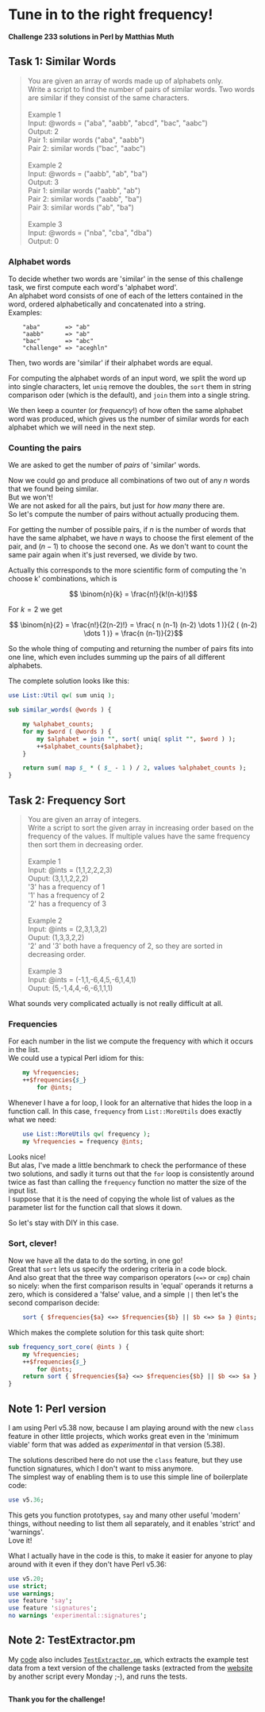 # Tune in to the right frequency!
**Challenge 233 solutions in Perl by Matthias Muth**

## Task 1: Similar Words

> You are given an array of words made up of alphabets only.<br/>
> Write a script to find the number of pairs of similar words. Two words are similar if they consist of the same characters.<br/>
> <br/>
> Example 1<br/>
> Input: @words = ("aba", "aabb", "abcd", "bac", "aabc")<br/>
> Output: 2<br/>
> Pair 1: similar words ("aba", "aabb")<br/>
> Pair 2: similar words ("bac", "aabc")<br/>
> <br/>
> Example 2<br/>
> Input: @words = ("aabb", "ab", "ba")<br/>
> Output: 3<br/>
> Pair 1: similar words ("aabb", "ab")<br/>
> Pair 2: similar words ("aabb", "ba")<br/>
> Pair 3: similar words ("ab", "ba")<br/>
> <br/>
> Example 3<br/>
> Input: @words = ("nba", "cba", "dba")<br/>
> Output: 0<br/>

### Alphabet words
To decide whether two words are 'similar' in the sense of this challenge task,
we first compute each word's 'alphabet word'.<br/>
An alphabet word consists of one of each of the letters contained in the word,
ordered alphabetically and concatenated into a string.<br/>
Examples:
```
    "aba"       => "ab"
    "aabb"      => "ab"
    "bac"       => "abc"
    "challenge" => "aceghln"
```
Then, two words are 'similar' if their alphabet words are equal.<br/>

For computing the alphabet words of an input word,
we split the word up into single characters,
let `uniq` remove the doubles,
the `sort` them in string comparison oder (which is the default),
and `join` them into a single string.

We then keep a counter (or *frequency*!) of how often the same alphabet word
was produced,
which gives us the number of similar words for each alphabet
which we will need in the next step.

### Counting the pairs
We are asked to get the number of *pairs* of 'similar' words.

Now we could go and produce all combinations of two out of any $n$ words
that we found being similar.<br/>
But we won't!<br/>
We are not asked for all the pairs, but just for *how many* there are.<br/>
So let's compute the number of pairs without actually producing them.

For getting the number of possible pairs, if $n$ is the number of words
that have the same alphabet, we have $n$ ways to choose the first element
of the pair, and $(n-1)$ to choose the second one.
As we don't want to count the same pair again when it's just reversed,
we divide by two.

Actually this corresponds to the more scientific form of computing
the 'n choose k' combinations, which is

```math
    \binom{n}{k} = \frac{n!}{k!(n-k)!}
```
For $k = 2$ we get
```math
    \binom{n}{2} = \frac{n!}{2(n-2)!}
              = \frac{ n (n-1) (n-2) \dots 1 )}{2 ( (n-2) \dots 1 )}
              = \frac{n (n-1)}{2}
```

So the whole thing of computing and returning the number of pairs fits into one line,
which even includes summing up the pairs of all different alphabets.

The complete solution looks like this:
```perl
use List::Util qw( sum uniq );

sub similar_words( @words ) {

    my %alphabet_counts;
    for my $word ( @words ) {
        my $alphabet = join "", sort( uniq( split "", $word ) );
        ++$alphabet_counts{$alphabet};
    }

    return sum( map $_ * ( $_ - 1 ) / 2, values %alphabet_counts );
}
```

## Task 2: Frequency Sort

> You are given an array of integers.<br/>
> Write a script to sort the given array in increasing order based on the frequency of the values.
> If multiple values have the same frequency then sort them in decreasing order.<br/>
> <br/>
> Example 1<br/>
> Input: @ints = (1,1,2,2,2,3)<br/>
> Ouput: (3,1,1,2,2,2)<br/>
> '3' has a frequency of 1<br/>
> '1' has a frequency of 2<br/>
> '2' has a frequency of 3<br/>
> <br/>
> Example 2<br/>
> Input: @ints = (2,3,1,3,2)<br/>
> Ouput: (1,3,3,2,2)<br/>
> '2' and '3' both have a frequency of 2, so they are sorted in decreasing order.<br/>
> <br/>
> Example 3<br/>
> Input: @ints = (-1,1,-6,4,5,-6,1,4,1)<br/>
> Ouput: (5,-1,4,4,-6,-6,1,1,1)<br/>

What sounds very complicated actually is not really difficult at all.

### Frequencies
For each number in the list we compute the frequency with which it occurs in the list.<br/>
We could use a typical Perl idiom for this:
```perl
    my %frequencies;
    ++$frequencies{$_}
        for @ints;
```

Whenever I have a for loop, I look for an alternative
that hides the loop in a function call.
In this case, `frequency` from `List::MoreUtils` does exactly what we need:
```perl
    use List::MoreUtils qw( frequency );
    my %frequencies = frequency @ints;
```
Looks nice!<br/>
But alas, I've made a little benchmark to check the performance of these two solutions,
and sadly it turns out that the `for` loop
is consistently around twice as fast than calling the `frequency` function
no matter the size of the input list.<br/>
I suppose that it is the need of copying 
the whole list of values as the parameter list for the function call
that slows it down. 

So let's stay with DIY in this case.

### Sort, clever!
Now we have all the data to do the sorting, in one go!<br/>
Great that `sort` lets us specify the ordering criteria in a code block.<br/>
And also great that the three way comparison operators (`<=>` or `cmp`)
chain so nicely:
when the first comparison results in 'equal' operands it returns a zero,
which is considered a 'false' value,
and a simple `||` then let's the second comparison decide:
```perl
    sort { $frequencies{$a} <=> $frequencies{$b} || $b <=> $a } @ints;
```

Which makes the complete solution for this task quite short:
```perl
sub frequency_sort_core( @ints ) {
    my %frequencies;
    ++$frequencies{$_}
        for @ints;
    return sort { $frequencies{$a} <=> $frequencies{$b} || $b <=> $a } @ints;
}
```

##

## Note 1: Perl version
I am using Perl v5.38 now,
because I am playing around with the new `class` feature in other little projects,
which works great even in the 'minimum viable' form that was added as *experimental*
in that version (5.38).

The solutions described here do not use the `class` feature, but they use function signatures,
which I don't want to miss anymore.<br/>
The simplest way of enabling them is to use this simple line of boilerplate code:
```perl
use v5.36;
```
This gets you function prototypes, `say` and many other useful 'modern' things,
without needing to list them all separately, and it enables 'strict' and 'warnings'.<br/>
Love it!

What I actually have in the code is this,
to make it easier for anyone to play around with it even if they don't have Perl v5.36:
```perl
use v5.20;
use strict;
use warnings;
use feature 'say';
use feature 'signatures';
no warnings 'experimental::signatures';
```

## Note 2: TestExtractor.pm
My [code](perl) also includes [`TestExtractor.pm`](perl/TestExtractor.pm),
which extracts the example test data from a text version of the challenge tasks
(extracted from the [website](https://theweeklychallenge.org/) by another script every Monday ;-),
and runs the tests.

## 
#### **Thank you for the challenge!**
